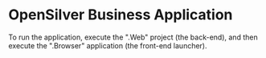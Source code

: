 # OpenSilver Business Application

To run the application, execute the ".Web" project (the back-end), and then execute the ".Browser" application (the front-end launcher).